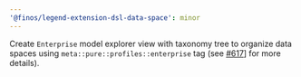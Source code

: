 ```yaml
---
'@finos/legend-extension-dsl-data-space': minor
---
```


Create `Enterprise` model explorer view with taxonomy tree to organize data spaces using `meta::pure::profiles::enterprise` tag (see [#617](https://github.com/finos/legend-studio/issues/617)] for more details).
